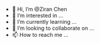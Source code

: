 - 👋 Hi, I’m @Ziran Chen
- 👀 I’m interested in ...
- 🌱 I’m currently learning ...
- 💞️ I’m looking to collaborate on ...
- 📫 How to reach me ...

<!---
naturechen/naturechen is a ✨ special ✨ repository because its `README.md` (this file) appears on your GitHub profile.
You can click the Preview link to take a look at your changes.
--->
